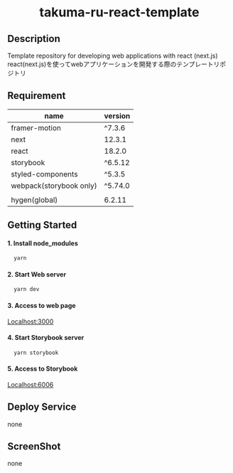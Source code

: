 # <div style="text-align: center;">takuma-ru-react-template</div>
<!-- <p align="center">
  <img src="/static/icon.png"  width="256" height="256" alt="nuxt-firebase logo">
</p> -->

## Description
Template repository for developing web applications with react (next.js)<br>
react(next.js)を使ってwebアプリケーションを開発する際のテンプレートリポジトリ

## Requirement
| name | version |
| ------------- | ------------- |
| framer-motion | ^7.3.6 |
| next | 12.3.1 |
| react  | 18.2.0 |
| storybook | ^6.5.12 |
| styled-components | ^5.3.5 |
| webpack(storybook only) | ^5.74.0 |
|  |  |
| hygen(global) | 6.2.11 |

## Getting Started
#### 1. Install node_modules
  ```md
    yarn
  ```

#### 2. Start Web server
  ```md
    yarn dev
  ```

#### 3. Access to web page
  [Localhost:3000](http://localhost:3000/)


#### 4. Start Storybook server
  ```md
    yarn storybook
  ```

#### 5. Access to Storybook
  [Localhost:6006](http://localhost:3000/)

## Deploy Service
none

## ScreenShot
none

